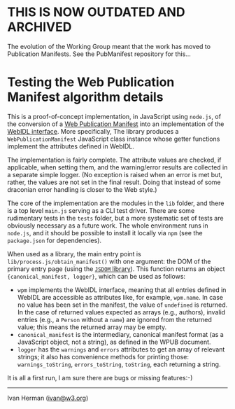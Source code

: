 
# THIS IS NOW OUTDATED AND ARCHIVED

The evolution of the Working Group meant that the work has moved to Publication Manifests. See the PubManifest repository for this...


# Testing the Web Publication Manifest algorithm details

This is a proof-of-concept implementation, in JavaScript using `node.js`, of the conversion of a [Web Publication Manifest](https://w3c.github.io/wpub/#wp-construction) into an implementation of the [WebIDL interface](https://w3c.github.io/wpub/#webidl). More specifically, The library produces a `WebPublicationManifest` JavaScript class instance whose getter functions implement the attributes defined in WebIDL.

The implementation is fairly complete. The attribute values are checked, if applicable, when setting them, and the warning/error results are collected in a separate simple logger. (No exception is raised when an error is met but, rather, the values are not set in the final result. Doing that instead of some draconian error handling is closer to the Web style.)

The core of the implementation are the modules in the `lib` folder, and there is a top level `main.js` serving as a CLI test driver. There are some rudimentary tests in the `tests` folder, but a more systematic set of tests are obviously necessary as a future work. The whole environment runs in `node.js`, and it should be possible to install it locally via `npm` (see the `package.json` for dependencies).

When used as a library, the main entry point is `lib/process.js/obtain_manifest()` with one argument: the DOM of the primary entry page (using the [`JSDOM` library](https://www.npmjs.com/package/jsdom)). This function returns an object `{canonical_manifest, logger}`, which can be used as follows:

* `wpm` implements the WebIDL interface, meaning that all entries defined in WebIDL are accessible as attributes like, for example, `wpm.name`. In case no value has been set in the manifest, the value of `undefined` is returned. In the case of returned values expected as arrays (e.g., authors), invalid entries (e.g., a `Person` without a `name`) are ignored from the returned value; this means the returned array may be empty.
* `canonical_manifest` is the intermediary, canonical manifest format (as a JavaScript object, not a string), as defined in the WPUB document.
* `logger` has the `warnings` and `errors` attributes to get an array of relevant strings; it also has convenience methods for printing those: `warnings_toString`, `errors_toString`, `toString`, each returning a string.

It is all a first run, I am sure there are bugs or missing features:-)

---

Ivan Herman (ivan@w3.org)
